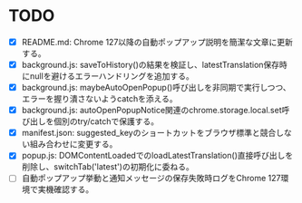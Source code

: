 # TODO

- [x] README.md: Chrome 127以降の自動ポップアップ説明を簡潔な文章に更新する。
- [x] background.js: saveToHistory()の結果を検証し、latestTranslation保存時にnullを避けるエラーハンドリングを追加する。
- [x] background.js: maybeAutoOpenPopup()呼び出しを非同期で実行しつつ、エラーを握り潰さないようcatchを添える。
- [x] background.js: autoOpenPopupNotice関連のchrome.storage.local.set呼び出しを個別のtry/catchで保護する。
- [x] manifest.json: suggested_keyのショートカットをブラウザ標準と競合しない組み合わせに変更する。
- [x] popup.js: DOMContentLoadedでのloadLatestTranslation()直接呼び出しを削除し、switchTab('latest')の初期化に委ねる。
- [ ] 自動ポップアップ挙動と通知メッセージの保存失敗時ログをChrome 127環境で実機確認する。
